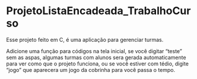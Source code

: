 # ProjetoListaEncadeada_TrabalhoCurso
Esse projeto feito em C, é uma aplicação para gerenciar turmas.

Adicione uma função para códigos na tela inicial, se você digitar “teste” sem as aspas, algumas turmas com alunos sera gerada automaticamente para ver como que o projeto funciona, ou se você estiver com tédio, digite “jogo” que aparecera um jogo da cobrinha para você passa o tempo.

